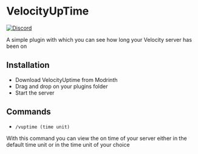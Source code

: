 # VelocityUpTime

[![Discord](https://img.shields.io/discord/899740810956910683?color=7289da&label=Discord)](https://discord.gg/5NMMzK5mAn)

A simple plugin with which you can see how long your Velocity server has been on

## Installation
- Download VelocityUptime from Modrinth
- Drag and drop on your plugins folder
- Start the server

## Commands

- `/vuptime (time unit)`

With this command you can view the on time of your server
either in the default time unit or in the time unit of your choice